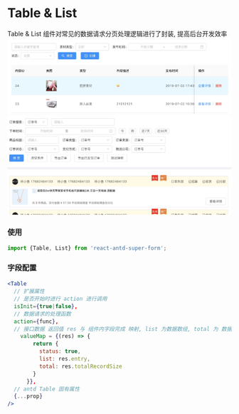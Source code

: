 # Table & List

Table & List 组件对常见的数据请求分页处理逻辑进行了封装, 提高后台开发效率
![Table 案例](../examples/assets/Table.jpg)
![List 案例](../examples/assets/List.jpg)
### 使用
```jsx
import {Table, List} from 'react-antd-super-form';
```
### 字段配置
```jsx
<Table
  // 扩展属性
  // 是否开始时进行 action 进行调用
  isInit={true|false},
  // 数据请求的处理函数
  action={func},
  // 接口数据 返回值 res 与 组件内字段完成 映射, list 为数据数组, total 为 数据量, status 为接口是否正常
    valueMap = {(res) => {
        return {
          status: true,
          list: res.entry,
          total: res.totalRecordSize
        }
      }},
  // antd Table 固有属性
  {...prop}
/>
```
